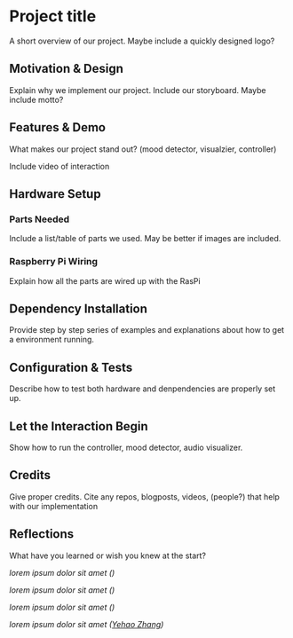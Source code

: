 # Project title
A short overview of our project. Maybe include a quickly designed logo?

## Motivation & Design
Explain why we implement our project. Include our storyboard. Maybe include motto?
 
## Features & Demo
What makes our project stand out? (mood detector, visualzier, controller)

Include video of interaction

[//]: # (This may be the most platform independent comment)
## Hardware Setup
### Parts Needed
Include a list/table of parts we used. May be better if images are included.

### Raspberry Pi Wiring
Explain how all the parts are wired up with the RasPi

## Dependency Installation
Provide step by step series of examples and explanations about how to get a environment running.

## Configuration & Tests
Describe how to test both hardware and denpendencies are properly set up.

## Let the Interaction Begin
Show how to run the controller, mood detector, audio visualizer.

## Credits
Give proper credits. Cite any repos, blogposts, videos, (people?) that help with our implementation

## Reflections
What have you learned or wish you knew at the start?

*lorem ipsum dolor sit amet ([]())*

*lorem ipsum dolor sit amet ([]())*

*lorem ipsum dolor sit amet ([]())*

*lorem ipsum dolor sit amet ([Yehao Zhang](https://github.com/yehaozz))*
